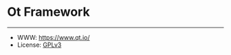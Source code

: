 # Ot Framework

-----------------

- WWW: https://www.qt.io/
- License: [GPLv3][1]

[1]: https://www.qt.io/licensing/